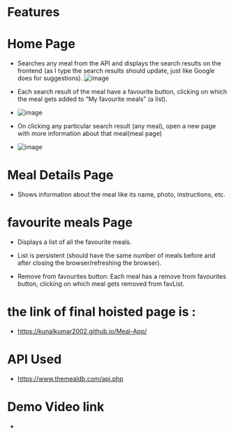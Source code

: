 # Features 
# Home Page
- Searches any meal from the API and displays the search results on the frontend (as I type the search results should update, just like Google does for suggestions).
  ![image](https://user-images.githubusercontent.com/95571010/235325298-222be6ed-705d-4885-a2ab-3137e0d638d0.png)

 
- Each search result of the meal  have a favourite button, clicking on which the meal gets  added to “My favourite meals” (a list).
- ![image](https://user-images.githubusercontent.com/95571010/235325317-e44f2d7d-5989-4bb3-a269-3197b23a7b89.png)

 
- On clicking any particular search result (any meal), open a new page with more information about that meal(meal page)
- ![image](https://user-images.githubusercontent.com/95571010/235325341-f87f6fc9-f58b-409a-a19e-27ccb79fbdd9.png)


# Meal Details Page

- Shows information about the meal like its name, photo, instructions, etc.

# favourite meals Page

- Displays a list of all the favourite meals.
 
- List is persistent (should have the same number of meals before and after closing the browser/refreshing the browser).

- Remove from favourites button: Each meal has a remove from favourites button, clicking on which meal gets removed from favList.

# the link of final hoisted page is : 
- https://kunalkumar2002.github.io/Meal-App/

# API Used
- https://www.themealdb.com/api.php

# Demo Video link
- 
